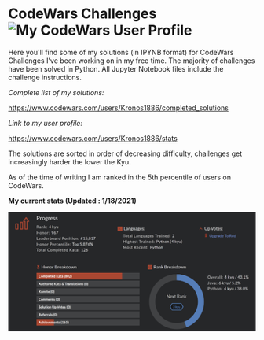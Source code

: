 # CodeWars Challenges ![My CodeWars User Profile](https://www.codewars.com/users/Kronos1886/badges/micro)

Here you'll find some of my solutions (in IPYNB format) for CodeWars Challenges I've been working on in my free time.
The majority of challenges have been solved in Python. All Jupyter Notebook files include the challenge instructions.

_Complete list of my solutions:_
  
  https://www.codewars.com/users/Kronos1886/completed_solutions

_Link to my user profile:_

  https://www.codewars.com/users/Kronos1886/stats

The solutions are sorted in order of decreasing difficulty, challenges get increasingly harder the lower the Kyu.

As of the time of writing I am ranked in the 5th percentile of users on CodeWars.

__My current stats (Updated : 1/18/2021)__

![My Stats as of 1/17/2021](stats01192021.png)
